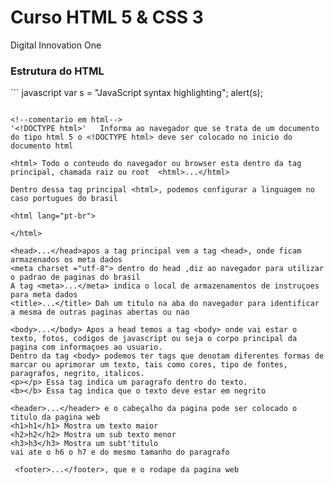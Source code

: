 # Curso HTML 5 & CSS 3
<p> Digital Innovation One</p>

<h3> Estrutura do HTML</h3>
```
javascript
var s = "JavaScript syntax highlighting";
alert(s);

```

<!--comentario em html-->
'<!DOCTYPE html>'   Informa ao navegador que se trata de um documento do tipo html 5 o <!DOCTYPE html> deve ser colocado no inicio do documento html

<html> Todo o conteudo do navegador ou browser esta dentro da tag principal, chamada raiz ou root  <html>...</html>

Dentro dessa tag principal <html>, podemos configurar a linguagem no caso portugues do brasil

<html lang="pt-br">

</html>

<head>...</head>apos a tag principal vem a tag <head>, onde ficam armazenados os meta dados
<meta charset ="utf-8"> dentro do head ,diz ao navegador para utilizar o padrao de paginas do brasil
A tag <meta>...</meta> indica o local de armazenamentos de instruçoes para meta dados
<title>...</title> Dah um titulo na aba do navegador para identificar a mesma de outras paginas abertas ou nao

<body>...</body> Apos a head temos a tag <body> onde vai estar o texto, fotos, codigos de javascript ou seja o corpo principal da pagina com informaçoes ao usuario.
Dentro da tag <body> podemos ter tags que denotam diferentes formas de marcar ou aprimorar um texto, tais como cores, tipo de fontes, paragrafos, negrito, italicos.
<p></p> Essa tag indica um paragrafo dentro do texto.
<b></b> Essa tag indica que o texto deve estar em negrito

<header>...</header> e o cabeçalho da pagina pode ser colocado o titulo da pagina web
<h1>h1</h1> Mostra um texto maior
<h2>h2</h2> Mostra um sub texto menor
<h3>h3</h3> Mostra um subt'titulo
vai ate o h6 o h7 e do mesmo tamanho do paragrafo

 <footer>...</footer>, que e o rodape da pagina web
